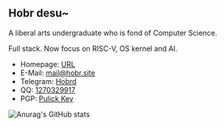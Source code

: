 ## Hobr desu~

A liberal arts undergraduate who is fond of Computer Science.

Full stack. Now focus on RISC-V, OS kernel and AI.

- Homepage: [URL](https://hobr.site)
- E-Mail: mail@hobr.site
- Telegram: [Hobrd](https://t.me/Hobrd)
- QQ: [1270329917](tencent://Message/?Uin=1270329917&websiteName=www.oicqzone.com&Menu=yes)
- PGP: [Pulick Key](https://github.com/hobr.gpg)

![Anurag's GitHub stats](https://github-readme-stats.vercel.app/api?username=Hobr&show_icons=true&count_private=true&bg_color=eff1f5&text_color=4c4f69&icon_color=8839ef&title_color=179299)

